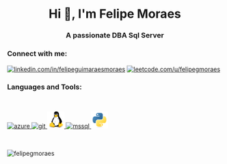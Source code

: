 <h1 align="center">Hi 👋, I'm Felipe Moraes</h1>
<h3 align="center">A passionate DBA Sql Server</h3>

<h3 align="left">Connect with me:</h3>
<p align="left">
<a href="https://linkedin.com/in/linkedin.com/in/felipeguimaraesmoraes" target="blank"><img align="center" src="https://raw.githubusercontent.com/rahuldkjain/github-profile-readme-generator/master/src/images/icons/Social/linked-in-alt.svg" alt="linkedin.com/in/felipeguimaraesmoraes" height="30" width="40" /></a>
<a href="https://www.leetcode.com/leetcode.com/u/felipegmoraes" target="blank"><img align="center" src="https://raw.githubusercontent.com/rahuldkjain/github-profile-readme-generator/master/src/images/icons/Social/leet-code.svg" alt="leetcode.com/u/felipegmoraes" height="30" width="40" /></a>
</p>

<h3 align="left">Languages and Tools:</h3> <br>
<p align="left"> <a href="https://azure.microsoft.com/en-in/" target="_blank" rel="noreferrer"> <img src="https://www.vectorlogo.zone/logos/microsoft_azure/microsoft_azure-icon.svg" alt="azure" width="40" height="40"/> </a> <a href="https://git-scm.com/" target="_blank" rel="noreferrer"> <img src="https://www.vectorlogo.zone/logos/git-scm/git-scm-icon.svg" alt="git" width="40" height="40"/> </a> <a href="https://www.linux.org/" target="_blank" rel="noreferrer"> <img src="https://raw.githubusercontent.com/devicons/devicon/master/icons/linux/linux-original.svg" alt="linux" width="40" height="40"/> </a> <a href="https://www.microsoft.com/en-us/sql-server" target="_blank" rel="noreferrer"> <img src="https://www.svgrepo.com/show/303229/microsoft-sql-server-logo.svg" alt="mssql" width="40" height="40"/> </a> <a href="https://www.python.org" target="_blank" rel="noreferrer"> <img src="https://raw.githubusercontent.com/devicons/devicon/master/icons/python/python-original.svg" alt="python" width="40" height="40"/> </a> </p> <br>

<p><img align="center" src="https://github-readme-stats.vercel.app/api/top-langs?username=felipegmoraes&show_icons=true&locale=en&layout=compact" alt="felipegmoraes" /></p>
